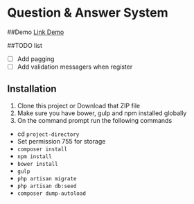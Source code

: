 # Question & Answer System

##Demo
[Link Demo](http://latasy.com)

##TODO list
- [ ] Add pagging
- [ ] Add validation messagers when register

## Installation

1. Clone this project or Download that ZIP file
2. Make sure you have bower, gulp and npm installed globally
3. On the command prompt run the following commands
- cd `project-directory`
- Set permission 755 for storage
- `composer install`
- `npm install`
- `bower install`
- `gulp`
- `php artisan migrate`
- `php artisan db:seed`
- `composer dump-autoload`

